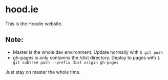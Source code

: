hood.ie
=======

This is the Hoodie website. 

Note: 
-----

- Master is the whole dev environment. Update normally with `$ git push`
- gh-pages is only contanins the /dist directory. Deploy to pages with `$ git subtree push --prefix dist origin gh-pages`

Just stay on master the whole time.
